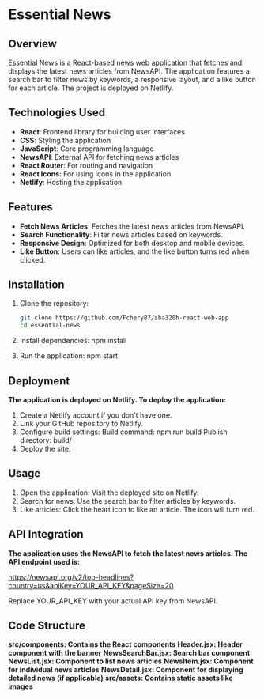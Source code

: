 # Essential News

## Overview
Essential News is a React-based news web application that fetches and displays the latest news articles from NewsAPI. The application features a search bar to filter news by keywords, a responsive layout, and a like button for each article. The project is deployed on Netlify.

## Technologies Used
- **React**: Frontend library for building user interfaces
- **CSS**: Styling the application
- **JavaScript**: Core programming language
- **NewsAPI**: External API for fetching news articles
- **React Router**: For routing and navigation
- **React Icons**: For using icons in the application
- **Netlify**: Hosting the application

## Features
- **Fetch News Articles**: Fetches the latest news articles from NewsAPI.
- **Search Functionality**: Filter news articles based on keywords.
- **Responsive Design**: Optimized for both desktop and mobile devices.
- **Like Button**: Users can like articles, and the like button turns red when clicked.

## Installation

1. Clone the repository:
   ```bash
   git clone https://github.com/Fchery87/sba320h-react-web-app
   cd essential-news

2. Install dependencies:
    npm install

3. Run the application:
    npm start

## Deployment
**The application is deployed on Netlify. To deploy the application:**

1. Create a Netlify account if you don't have one.
2. Link your GitHub repository to Netlify.
3. Configure build settings:
    Build command: npm run build
    Publish directory: build/
4. Deploy the site.

## Usage
1. Open the application: Visit the deployed site on Netlify.
2. Search for news: Use the search bar to filter articles by keywords.
3. Like articles: Click the heart icon to like an article. The icon will turn red.

## API Integration
**The application uses the NewsAPI to fetch the latest news articles. The API endpoint used is:**

https://newsapi.org/v2/top-headlines?country=us&apiKey=YOUR_API_KEY&pageSize=20

Replace YOUR_API_KEY with your actual API key from NewsAPI.

## Code Structure
**src/components: Contains the React components**
**Header.jsx: Header component with the banner**
**NewsSearchBar.jsx: Search bar component**
**NewsList.jsx: Component to list news articles**
**NewsItem.jsx: Component for individual news articles**
**NewsDetail.jsx: Component for displaying detailed news (if applicable)**
**src/assets: Contains static assets like images**